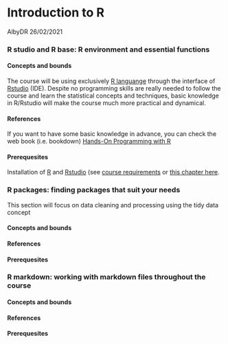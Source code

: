 Introduction to R
================
AlbyDR
26/02/2021

### R studio and R base: R environment and essential functions

#### Concepts and bounds

The course will be using exclusively [R languange](https://www.r-project.org/) through the interface of [Rstudio](https://rstudio.com/)  (IDE). 
Despite no programming skills are really needed to follow the course and learn the statistical concepts and techniques, 
basic knowledge in R/Rstudio will make the course much more practical and dynamical.

#### References
If you want to have some basic knowledge in advance, you can check the web book (i.e. bookdown) [Hands-On Programming with R](https://rstudio-education.github.io/hopr/)

#### Prerequesites
Installation of [R](https://www.r-project.org/) and [Rstudio](https://rstudio.com/) (see [course requirements](https://github.com/AlbyDR/UWI-CouRse/blob/main/Requirements.md) or [this chapter here](https://rstudio-education.github.io/hopr/starting.html).

### R packages: finding packages that suit your needs

This section will focus on data cleaning and processing using the tidy data concept 

#### Concepts and bounds

#### References

#### Prerequesites

###	R markdown: working with markdown files throughout the course

#### Concepts and bounds

#### References

#### Prerequesites
